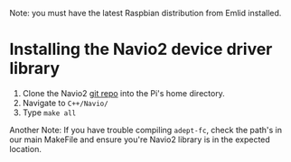 Note: you must have the latest Raspbian distribution from Emlid installed. 

# Installing the Navio2 device driver library
1. Clone the Navio2 [git repo](https://github.com/emlid/Navio2.git) into the Pi's home directory. 
2. Navigate to `C++/Navio/`
3. Type `make all`

Another Note: If you have trouble compiling `adept-fc`, check the path's in our main MakeFile and ensure you're Navio2 library is in the expected location. 
